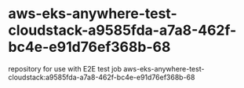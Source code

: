 # aws-eks-anywhere-test-cloudstack-a9585fda-a7a8-462f-bc4e-e91d76ef368b-68
repository for use with E2E test job aws-eks-anywhere-test-cloudstack:a9585fda-a7a8-462f-bc4e-e91d76ef368b-68
